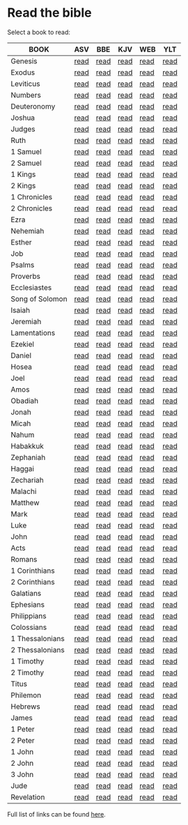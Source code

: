 # Read the bible

Select a book to read:

| BOOK | ASV| BBE| KJV| WEB| YLT |
|---|---|---|---|---|---|
| Genesis  | [read](txt/ASV/1%20Genesis%20-%20American%20Standard-ASV1901%20(ASV).txt) | [read](txt/BBE/1%20Genesis%20-%20Bible%20in%20Basic%20English%20(BBE).txt) | [read](txt/KJV/1%20Genesis%20-%20King%20James%20Version%20(KJV).txt) | [read](txt/WEB/1%20Genesis%20-%20World%20English%20Bible%20(WEB).txt) | [read](txt/YLT/1%20Genesis%20-%20Young's%20Literal%20Translation%20(YLT).txt)
| Exodus  | [read](txt/ASV/2%20Exodus%20-%20American%20Standard-ASV1901%20(ASV).txt) | [read](txt/BBE/2%20Exodus%20-%20Bible%20in%20Basic%20English%20(BBE).txt) | [read](txt/KJV/2%20Exodus%20-%20King%20James%20Version%20(KJV).txt) | [read](txt/WEB/2%20Exodus%20-%20World%20English%20Bible%20(WEB).txt) | [read](txt/YLT/2%20Exodus%20-%20Young's%20Literal%20Translation%20(YLT).txt)
| Leviticus  | [read](txt/ASV/3%20Leviticus%20-%20American%20Standard-ASV1901%20(ASV).txt) | [read](txt/BBE/3%20Leviticus%20-%20Bible%20in%20Basic%20English%20(BBE).txt) | [read](txt/KJV/3%20Leviticus%20-%20King%20James%20Version%20(KJV).txt) | [read](txt/WEB/3%20Leviticus%20-%20World%20English%20Bible%20(WEB).txt) | [read](txt/YLT/3%20Leviticus%20-%20Young's%20Literal%20Translation%20(YLT).txt)
| Numbers  | [read](txt/ASV/4%20Numbers%20-%20American%20Standard-ASV1901%20(ASV).txt) | [read](txt/BBE/4%20Numbers%20-%20Bible%20in%20Basic%20English%20(BBE).txt) | [read](txt/KJV/4%20Numbers%20-%20King%20James%20Version%20(KJV).txt) | [read](txt/WEB/4%20Numbers%20-%20World%20English%20Bible%20(WEB).txt) | [read](txt/YLT/4%20Numbers%20-%20Young's%20Literal%20Translation%20(YLT).txt)
| Deuteronomy  | [read](txt/ASV/5%20Deuteronomy%20-%20American%20Standard-ASV1901%20(ASV).txt) | [read](txt/BBE/5%20Deuteronomy%20-%20Bible%20in%20Basic%20English%20(BBE).txt) | [read](txt/KJV/5%20Deuteronomy%20-%20King%20James%20Version%20(KJV).txt) | [read](txt/WEB/5%20Deuteronomy%20-%20World%20English%20Bible%20(WEB).txt) | [read](txt/YLT/5%20Deuteronomy%20-%20Young's%20Literal%20Translation%20(YLT).txt)
| Joshua  | [read](txt/ASV/6%20Joshua%20-%20American%20Standard-ASV1901%20(ASV).txt) | [read](txt/BBE/6%20Joshua%20-%20Bible%20in%20Basic%20English%20(BBE).txt) | [read](txt/KJV/6%20Joshua%20-%20King%20James%20Version%20(KJV).txt) | [read](txt/WEB/6%20Joshua%20-%20World%20English%20Bible%20(WEB).txt) | [read](txt/YLT/6%20Joshua%20-%20Young's%20Literal%20Translation%20(YLT).txt)
| Judges  | [read](txt/ASV/7%20Judges%20-%20American%20Standard-ASV1901%20(ASV).txt) | [read](txt/BBE/7%20Judges%20-%20Bible%20in%20Basic%20English%20(BBE).txt) | [read](txt/KJV/7%20Judges%20-%20King%20James%20Version%20(KJV).txt) | [read](txt/WEB/7%20Judges%20-%20World%20English%20Bible%20(WEB).txt) | [read](txt/YLT/7%20Judges%20-%20Young's%20Literal%20Translation%20(YLT).txt)
| Ruth  | [read](txt/ASV/8%20Ruth%20-%20American%20Standard-ASV1901%20(ASV).txt) | [read](txt/BBE/8%20Ruth%20-%20Bible%20in%20Basic%20English%20(BBE).txt) | [read](txt/KJV/8%20Ruth%20-%20King%20James%20Version%20(KJV).txt) | [read](txt/WEB/8%20Ruth%20-%20World%20English%20Bible%20(WEB).txt) | [read](txt/YLT/8%20Ruth%20-%20Young's%20Literal%20Translation%20(YLT).txt)
| 1 Samuel  | [read](txt/ASV/9%201%20Samuel%20-%20American%20Standard-ASV1901%20(ASV).txt) | [read](txt/BBE/9%201%20Samuel%20-%20Bible%20in%20Basic%20English%20(BBE).txt) | [read](txt/KJV/9%201%20Samuel%20-%20King%20James%20Version%20(KJV).txt) | [read](txt/WEB/9%201%20Samuel%20-%20World%20English%20Bible%20(WEB).txt) | [read](txt/YLT/9%201%20Samuel%20-%20Young's%20Literal%20Translation%20(YLT).txt)
| 2 Samuel  | [read](txt/ASV/10%202%20Samuel%20-%20American%20Standard-ASV1901%20(ASV).txt) | [read](txt/BBE/10%202%20Samuel%20-%20Bible%20in%20Basic%20English%20(BBE).txt) | [read](txt/KJV/10%202%20Samuel%20-%20King%20James%20Version%20(KJV).txt) | [read](txt/WEB/10%202%20Samuel%20-%20World%20English%20Bible%20(WEB).txt) | [read](txt/YLT/10%202%20Samuel%20-%20Young's%20Literal%20Translation%20(YLT).txt)
| 1 Kings  | [read](txt/ASV/11%201%20Kings%20-%20American%20Standard-ASV1901%20(ASV).txt) | [read](txt/BBE/11%201%20Kings%20-%20Bible%20in%20Basic%20English%20(BBE).txt) | [read](txt/KJV/11%201%20Kings%20-%20King%20James%20Version%20(KJV).txt) | [read](txt/WEB/11%201%20Kings%20-%20World%20English%20Bible%20(WEB).txt) | [read](txt/YLT/11%201%20Kings%20-%20Young's%20Literal%20Translation%20(YLT).txt)
| 2 Kings  | [read](txt/ASV/12%202%20Kings%20-%20American%20Standard-ASV1901%20(ASV).txt) | [read](txt/BBE/12%202%20Kings%20-%20Bible%20in%20Basic%20English%20(BBE).txt) | [read](txt/KJV/12%202%20Kings%20-%20King%20James%20Version%20(KJV).txt) | [read](txt/WEB/12%202%20Kings%20-%20World%20English%20Bible%20(WEB).txt) | [read](txt/YLT/12%202%20Kings%20-%20Young's%20Literal%20Translation%20(YLT).txt)
| 1 Chronicles  | [read](txt/ASV/13%201%20Chronicles%20-%20American%20Standard-ASV1901%20(ASV).txt) | [read](txt/BBE/13%201%20Chronicles%20-%20Bible%20in%20Basic%20English%20(BBE).txt) | [read](txt/KJV/13%201%20Chronicles%20-%20King%20James%20Version%20(KJV).txt) | [read](txt/WEB/13%201%20Chronicles%20-%20World%20English%20Bible%20(WEB).txt) | [read](txt/YLT/13%201%20Chronicles%20-%20Young's%20Literal%20Translation%20(YLT).txt)
| 2 Chronicles  | [read](txt/ASV/14%202%20Chronicles%20-%20American%20Standard-ASV1901%20(ASV).txt) | [read](txt/BBE/14%202%20Chronicles%20-%20Bible%20in%20Basic%20English%20(BBE).txt) | [read](txt/KJV/14%202%20Chronicles%20-%20King%20James%20Version%20(KJV).txt) | [read](txt/WEB/14%202%20Chronicles%20-%20World%20English%20Bible%20(WEB).txt) | [read](txt/YLT/14%202%20Chronicles%20-%20Young's%20Literal%20Translation%20(YLT).txt)
| Ezra  | [read](txt/ASV/15%20Ezra%20-%20American%20Standard-ASV1901%20(ASV).txt) | [read](txt/BBE/15%20Ezra%20-%20Bible%20in%20Basic%20English%20(BBE).txt) | [read](txt/KJV/15%20Ezra%20-%20King%20James%20Version%20(KJV).txt) | [read](txt/WEB/15%20Ezra%20-%20World%20English%20Bible%20(WEB).txt) | [read](txt/YLT/15%20Ezra%20-%20Young's%20Literal%20Translation%20(YLT).txt)
| Nehemiah  | [read](txt/ASV/16%20Nehemiah%20-%20American%20Standard-ASV1901%20(ASV).txt) | [read](txt/BBE/16%20Nehemiah%20-%20Bible%20in%20Basic%20English%20(BBE).txt) | [read](txt/KJV/16%20Nehemiah%20-%20King%20James%20Version%20(KJV).txt) | [read](txt/WEB/16%20Nehemiah%20-%20World%20English%20Bible%20(WEB).txt) | [read](txt/YLT/16%20Nehemiah%20-%20Young's%20Literal%20Translation%20(YLT).txt)
| Esther  | [read](txt/ASV/17%20Esther%20-%20American%20Standard-ASV1901%20(ASV).txt) | [read](txt/BBE/17%20Esther%20-%20Bible%20in%20Basic%20English%20(BBE).txt) | [read](txt/KJV/17%20Esther%20-%20King%20James%20Version%20(KJV).txt) | [read](txt/WEB/17%20Esther%20-%20World%20English%20Bible%20(WEB).txt) | [read](txt/YLT/17%20Esther%20-%20Young's%20Literal%20Translation%20(YLT).txt)
| Job  | [read](txt/ASV/18%20Job%20-%20American%20Standard-ASV1901%20(ASV).txt) | [read](txt/BBE/18%20Job%20-%20Bible%20in%20Basic%20English%20(BBE).txt) | [read](txt/KJV/18%20Job%20-%20King%20James%20Version%20(KJV).txt) | [read](txt/WEB/18%20Job%20-%20World%20English%20Bible%20(WEB).txt) | [read](txt/YLT/18%20Job%20-%20Young's%20Literal%20Translation%20(YLT).txt)
| Psalms  | [read](txt/ASV/19%20Psalms%20-%20American%20Standard-ASV1901%20(ASV).txt) | [read](txt/BBE/19%20Psalms%20-%20Bible%20in%20Basic%20English%20(BBE).txt) | [read](txt/KJV/19%20Psalms%20-%20King%20James%20Version%20(KJV).txt) | [read](txt/WEB/19%20Psalms%20-%20World%20English%20Bible%20(WEB).txt) | [read](txt/YLT/19%20Psalms%20-%20Young's%20Literal%20Translation%20(YLT).txt)
| Proverbs  | [read](txt/ASV/20%20Proverbs%20-%20American%20Standard-ASV1901%20(ASV).txt) | [read](txt/BBE/20%20Proverbs%20-%20Bible%20in%20Basic%20English%20(BBE).txt) | [read](txt/KJV/20%20Proverbs%20-%20King%20James%20Version%20(KJV).txt) | [read](txt/WEB/20%20Proverbs%20-%20World%20English%20Bible%20(WEB).txt) | [read](txt/YLT/20%20Proverbs%20-%20Young's%20Literal%20Translation%20(YLT).txt)
| Ecclesiastes  | [read](txt/ASV/21%20Ecclesiastes%20-%20American%20Standard-ASV1901%20(ASV).txt) | [read](txt/BBE/21%20Ecclesiastes%20-%20Bible%20in%20Basic%20English%20(BBE).txt) | [read](txt/KJV/21%20Ecclesiastes%20-%20King%20James%20Version%20(KJV).txt) | [read](txt/WEB/21%20Ecclesiastes%20-%20World%20English%20Bible%20(WEB).txt) | [read](txt/YLT/21%20Ecclesiastes%20-%20Young's%20Literal%20Translation%20(YLT).txt)
| Song of Solomon  | [read](txt/ASV/22%20Song%20of%20Solomon%20-%20American%20Standard-ASV1901%20(ASV).txt) | [read](txt/BBE/22%20Song%20of%20Solomon%20-%20Bible%20in%20Basic%20English%20(BBE).txt) | [read](txt/KJV/22%20Song%20of%20Solomon%20-%20King%20James%20Version%20(KJV).txt) | [read](txt/WEB/22%20Song%20of%20Solomon%20-%20World%20English%20Bible%20(WEB).txt) | [read](txt/YLT/22%20Song%20of%20Solomon%20-%20Young's%20Literal%20Translation%20(YLT).txt)
| Isaiah  | [read](txt/ASV/23%20Isaiah%20-%20American%20Standard-ASV1901%20(ASV).txt) | [read](txt/BBE/23%20Isaiah%20-%20Bible%20in%20Basic%20English%20(BBE).txt) | [read](txt/KJV/23%20Isaiah%20-%20King%20James%20Version%20(KJV).txt) | [read](txt/WEB/23%20Isaiah%20-%20World%20English%20Bible%20(WEB).txt) | [read](txt/YLT/23%20Isaiah%20-%20Young's%20Literal%20Translation%20(YLT).txt)
| Jeremiah  | [read](txt/ASV/24%20Jeremiah%20-%20American%20Standard-ASV1901%20(ASV).txt) | [read](txt/BBE/24%20Jeremiah%20-%20Bible%20in%20Basic%20English%20(BBE).txt) | [read](txt/KJV/24%20Jeremiah%20-%20King%20James%20Version%20(KJV).txt) | [read](txt/WEB/24%20Jeremiah%20-%20World%20English%20Bible%20(WEB).txt) | [read](txt/YLT/24%20Jeremiah%20-%20Young's%20Literal%20Translation%20(YLT).txt)
| Lamentations  | [read](txt/ASV/25%20Lamentations%20-%20American%20Standard-ASV1901%20(ASV).txt) | [read](txt/BBE/25%20Lamentations%20-%20Bible%20in%20Basic%20English%20(BBE).txt) | [read](txt/KJV/25%20Lamentations%20-%20King%20James%20Version%20(KJV).txt) | [read](txt/WEB/25%20Lamentations%20-%20World%20English%20Bible%20(WEB).txt) | [read](txt/YLT/25%20Lamentations%20-%20Young's%20Literal%20Translation%20(YLT).txt)
| Ezekiel  | [read](txt/ASV/26%20Ezekiel%20-%20American%20Standard-ASV1901%20(ASV).txt) | [read](txt/BBE/26%20Ezekiel%20-%20Bible%20in%20Basic%20English%20(BBE).txt) | [read](txt/KJV/26%20Ezekiel%20-%20King%20James%20Version%20(KJV).txt) | [read](txt/WEB/26%20Ezekiel%20-%20World%20English%20Bible%20(WEB).txt) | [read](txt/YLT/26%20Ezekiel%20-%20Young's%20Literal%20Translation%20(YLT).txt)
| Daniel  | [read](txt/ASV/27%20Daniel%20-%20American%20Standard-ASV1901%20(ASV).txt) | [read](txt/BBE/27%20Daniel%20-%20Bible%20in%20Basic%20English%20(BBE).txt) | [read](txt/KJV/27%20Daniel%20-%20King%20James%20Version%20(KJV).txt) | [read](txt/WEB/27%20Daniel%20-%20World%20English%20Bible%20(WEB).txt) | [read](txt/YLT/27%20Daniel%20-%20Young's%20Literal%20Translation%20(YLT).txt)
| Hosea  | [read](txt/ASV/28%20Hosea%20-%20American%20Standard-ASV1901%20(ASV).txt) | [read](txt/BBE/28%20Hosea%20-%20Bible%20in%20Basic%20English%20(BBE).txt) | [read](txt/KJV/28%20Hosea%20-%20King%20James%20Version%20(KJV).txt) | [read](txt/WEB/28%20Hosea%20-%20World%20English%20Bible%20(WEB).txt) | [read](txt/YLT/28%20Hosea%20-%20Young's%20Literal%20Translation%20(YLT).txt)
| Joel  | [read](txt/ASV/29%20Joel%20-%20American%20Standard-ASV1901%20(ASV).txt) | [read](txt/BBE/29%20Joel%20-%20Bible%20in%20Basic%20English%20(BBE).txt) | [read](txt/KJV/29%20Joel%20-%20King%20James%20Version%20(KJV).txt) | [read](txt/WEB/29%20Joel%20-%20World%20English%20Bible%20(WEB).txt) | [read](txt/YLT/29%20Joel%20-%20Young's%20Literal%20Translation%20(YLT).txt)
| Amos  | [read](txt/ASV/30%20Amos%20-%20American%20Standard-ASV1901%20(ASV).txt) | [read](txt/BBE/30%20Amos%20-%20Bible%20in%20Basic%20English%20(BBE).txt) | [read](txt/KJV/30%20Amos%20-%20King%20James%20Version%20(KJV).txt) | [read](txt/WEB/30%20Amos%20-%20World%20English%20Bible%20(WEB).txt) | [read](txt/YLT/30%20Amos%20-%20Young's%20Literal%20Translation%20(YLT).txt)
| Obadiah  | [read](txt/ASV/31%20Obadiah%20-%20American%20Standard-ASV1901%20(ASV).txt) | [read](txt/BBE/31%20Obadiah%20-%20Bible%20in%20Basic%20English%20(BBE).txt) | [read](txt/KJV/31%20Obadiah%20-%20King%20James%20Version%20(KJV).txt) | [read](txt/WEB/31%20Obadiah%20-%20World%20English%20Bible%20(WEB).txt) | [read](txt/YLT/31%20Obadiah%20-%20Young's%20Literal%20Translation%20(YLT).txt)
| Jonah  | [read](txt/ASV/32%20Jonah%20-%20American%20Standard-ASV1901%20(ASV).txt) | [read](txt/BBE/32%20Jonah%20-%20Bible%20in%20Basic%20English%20(BBE).txt) | [read](txt/KJV/32%20Jonah%20-%20King%20James%20Version%20(KJV).txt) | [read](txt/WEB/32%20Jonah%20-%20World%20English%20Bible%20(WEB).txt) | [read](txt/YLT/32%20Jonah%20-%20Young's%20Literal%20Translation%20(YLT).txt)
| Micah  | [read](txt/ASV/33%20Micah%20-%20American%20Standard-ASV1901%20(ASV).txt) | [read](txt/BBE/33%20Micah%20-%20Bible%20in%20Basic%20English%20(BBE).txt) | [read](txt/KJV/33%20Micah%20-%20King%20James%20Version%20(KJV).txt) | [read](txt/WEB/33%20Micah%20-%20World%20English%20Bible%20(WEB).txt) | [read](txt/YLT/33%20Micah%20-%20Young's%20Literal%20Translation%20(YLT).txt)
| Nahum  | [read](txt/ASV/34%20Nahum%20-%20American%20Standard-ASV1901%20(ASV).txt) | [read](txt/BBE/34%20Nahum%20-%20Bible%20in%20Basic%20English%20(BBE).txt) | [read](txt/KJV/34%20Nahum%20-%20King%20James%20Version%20(KJV).txt) | [read](txt/WEB/34%20Nahum%20-%20World%20English%20Bible%20(WEB).txt) | [read](txt/YLT/34%20Nahum%20-%20Young's%20Literal%20Translation%20(YLT).txt)
| Habakkuk  | [read](txt/ASV/35%20Habakkuk%20-%20American%20Standard-ASV1901%20(ASV).txt) | [read](txt/BBE/35%20Habakkuk%20-%20Bible%20in%20Basic%20English%20(BBE).txt) | [read](txt/KJV/35%20Habakkuk%20-%20King%20James%20Version%20(KJV).txt) | [read](txt/WEB/35%20Habakkuk%20-%20World%20English%20Bible%20(WEB).txt) | [read](txt/YLT/35%20Habakkuk%20-%20Young's%20Literal%20Translation%20(YLT).txt)
| Zephaniah  | [read](txt/ASV/36%20Zephaniah%20-%20American%20Standard-ASV1901%20(ASV).txt) | [read](txt/BBE/36%20Zephaniah%20-%20Bible%20in%20Basic%20English%20(BBE).txt) | [read](txt/KJV/36%20Zephaniah%20-%20King%20James%20Version%20(KJV).txt) | [read](txt/WEB/36%20Zephaniah%20-%20World%20English%20Bible%20(WEB).txt) | [read](txt/YLT/36%20Zephaniah%20-%20Young's%20Literal%20Translation%20(YLT).txt)
| Haggai  | [read](txt/ASV/37%20Haggai%20-%20American%20Standard-ASV1901%20(ASV).txt) | [read](txt/BBE/37%20Haggai%20-%20Bible%20in%20Basic%20English%20(BBE).txt) | [read](txt/KJV/37%20Haggai%20-%20King%20James%20Version%20(KJV).txt) | [read](txt/WEB/37%20Haggai%20-%20World%20English%20Bible%20(WEB).txt) | [read](txt/YLT/37%20Haggai%20-%20Young's%20Literal%20Translation%20(YLT).txt)
| Zechariah  | [read](txt/ASV/38%20Zechariah%20-%20American%20Standard-ASV1901%20(ASV).txt) | [read](txt/BBE/38%20Zechariah%20-%20Bible%20in%20Basic%20English%20(BBE).txt) | [read](txt/KJV/38%20Zechariah%20-%20King%20James%20Version%20(KJV).txt) | [read](txt/WEB/38%20Zechariah%20-%20World%20English%20Bible%20(WEB).txt) | [read](txt/YLT/38%20Zechariah%20-%20Young's%20Literal%20Translation%20(YLT).txt)
| Malachi  | [read](txt/ASV/39%20Malachi%20-%20American%20Standard-ASV1901%20(ASV).txt) | [read](txt/BBE/39%20Malachi%20-%20Bible%20in%20Basic%20English%20(BBE).txt) | [read](txt/KJV/39%20Malachi%20-%20King%20James%20Version%20(KJV).txt) | [read](txt/WEB/39%20Malachi%20-%20World%20English%20Bible%20(WEB).txt) | [read](txt/YLT/39%20Malachi%20-%20Young's%20Literal%20Translation%20(YLT).txt)
| Matthew  | [read](txt/ASV/40%20Matthew%20-%20American%20Standard-ASV1901%20(ASV).txt) | [read](txt/BBE/40%20Matthew%20-%20Bible%20in%20Basic%20English%20(BBE).txt) | [read](txt/KJV/40%20Matthew%20-%20King%20James%20Version%20(KJV).txt) | [read](txt/WEB/40%20Matthew%20-%20World%20English%20Bible%20(WEB).txt) | [read](txt/YLT/40%20Matthew%20-%20Young's%20Literal%20Translation%20(YLT).txt)
| Mark  | [read](txt/ASV/41%20Mark%20-%20American%20Standard-ASV1901%20(ASV).txt) | [read](txt/BBE/41%20Mark%20-%20Bible%20in%20Basic%20English%20(BBE).txt) | [read](txt/KJV/41%20Mark%20-%20King%20James%20Version%20(KJV).txt) | [read](txt/WEB/41%20Mark%20-%20World%20English%20Bible%20(WEB).txt) | [read](txt/YLT/41%20Mark%20-%20Young's%20Literal%20Translation%20(YLT).txt)
| Luke  | [read](txt/ASV/42%20Luke%20-%20American%20Standard-ASV1901%20(ASV).txt) | [read](txt/BBE/42%20Luke%20-%20Bible%20in%20Basic%20English%20(BBE).txt) | [read](txt/KJV/42%20Luke%20-%20King%20James%20Version%20(KJV).txt) | [read](txt/WEB/42%20Luke%20-%20World%20English%20Bible%20(WEB).txt) | [read](txt/YLT/42%20Luke%20-%20Young's%20Literal%20Translation%20(YLT).txt)
| John  | [read](txt/ASV/43%20John%20-%20American%20Standard-ASV1901%20(ASV).txt) | [read](txt/BBE/43%20John%20-%20Bible%20in%20Basic%20English%20(BBE).txt) | [read](txt/KJV/43%20John%20-%20King%20James%20Version%20(KJV).txt) | [read](txt/WEB/43%20John%20-%20World%20English%20Bible%20(WEB).txt) | [read](txt/YLT/43%20John%20-%20Young's%20Literal%20Translation%20(YLT).txt)
| Acts  | [read](txt/ASV/44%20Acts%20-%20American%20Standard-ASV1901%20(ASV).txt) | [read](txt/BBE/44%20Acts%20-%20Bible%20in%20Basic%20English%20(BBE).txt) | [read](txt/KJV/44%20Acts%20-%20King%20James%20Version%20(KJV).txt) | [read](txt/WEB/44%20Acts%20-%20World%20English%20Bible%20(WEB).txt) | [read](txt/YLT/44%20Acts%20-%20Young's%20Literal%20Translation%20(YLT).txt)
| Romans  | [read](txt/ASV/45%20Romans%20-%20American%20Standard-ASV1901%20(ASV).txt) | [read](txt/BBE/45%20Romans%20-%20Bible%20in%20Basic%20English%20(BBE).txt) | [read](txt/KJV/45%20Romans%20-%20King%20James%20Version%20(KJV).txt) | [read](txt/WEB/45%20Romans%20-%20World%20English%20Bible%20(WEB).txt) | [read](txt/YLT/45%20Romans%20-%20Young's%20Literal%20Translation%20(YLT).txt)
| 1 Corinthians  | [read](txt/ASV/46%201%20Corinthians%20-%20American%20Standard-ASV1901%20(ASV).txt) | [read](txt/BBE/46%201%20Corinthians%20-%20Bible%20in%20Basic%20English%20(BBE).txt) | [read](txt/KJV/46%201%20Corinthians%20-%20King%20James%20Version%20(KJV).txt) | [read](txt/WEB/46%201%20Corinthians%20-%20World%20English%20Bible%20(WEB).txt) | [read](txt/YLT/46%201%20Corinthians%20-%20Young's%20Literal%20Translation%20(YLT).txt)
| 2 Corinthians  | [read](txt/ASV/47%202%20Corinthians%20-%20American%20Standard-ASV1901%20(ASV).txt) | [read](txt/BBE/47%202%20Corinthians%20-%20Bible%20in%20Basic%20English%20(BBE).txt) | [read](txt/KJV/47%202%20Corinthians%20-%20King%20James%20Version%20(KJV).txt) | [read](txt/WEB/47%202%20Corinthians%20-%20World%20English%20Bible%20(WEB).txt) | [read](txt/YLT/47%202%20Corinthians%20-%20Young's%20Literal%20Translation%20(YLT).txt)
| Galatians  | [read](txt/ASV/48%20Galatians%20-%20American%20Standard-ASV1901%20(ASV).txt) | [read](txt/BBE/48%20Galatians%20-%20Bible%20in%20Basic%20English%20(BBE).txt) | [read](txt/KJV/48%20Galatians%20-%20King%20James%20Version%20(KJV).txt) | [read](txt/WEB/48%20Galatians%20-%20World%20English%20Bible%20(WEB).txt) | [read](txt/YLT/48%20Galatians%20-%20Young's%20Literal%20Translation%20(YLT).txt)
| Ephesians  | [read](txt/ASV/49%20Ephesians%20-%20American%20Standard-ASV1901%20(ASV).txt) | [read](txt/BBE/49%20Ephesians%20-%20Bible%20in%20Basic%20English%20(BBE).txt) | [read](txt/KJV/49%20Ephesians%20-%20King%20James%20Version%20(KJV).txt) | [read](txt/WEB/49%20Ephesians%20-%20World%20English%20Bible%20(WEB).txt) | [read](txt/YLT/49%20Ephesians%20-%20Young's%20Literal%20Translation%20(YLT).txt)
| Philippians  | [read](txt/ASV/50%20Philippians%20-%20American%20Standard-ASV1901%20(ASV).txt) | [read](txt/BBE/50%20Philippians%20-%20Bible%20in%20Basic%20English%20(BBE).txt) | [read](txt/KJV/50%20Philippians%20-%20King%20James%20Version%20(KJV).txt) | [read](txt/WEB/50%20Philippians%20-%20World%20English%20Bible%20(WEB).txt) | [read](txt/YLT/50%20Philippians%20-%20Young's%20Literal%20Translation%20(YLT).txt)
| Colossians  | [read](txt/ASV/51%20Colossians%20-%20American%20Standard-ASV1901%20(ASV).txt) | [read](txt/BBE/51%20Colossians%20-%20Bible%20in%20Basic%20English%20(BBE).txt) | [read](txt/KJV/51%20Colossians%20-%20King%20James%20Version%20(KJV).txt) | [read](txt/WEB/51%20Colossians%20-%20World%20English%20Bible%20(WEB).txt) | [read](txt/YLT/51%20Colossians%20-%20Young's%20Literal%20Translation%20(YLT).txt)
| 1 Thessalonians  | [read](txt/ASV/52%201%20Thessalonians%20-%20American%20Standard-ASV1901%20(ASV).txt) | [read](txt/BBE/52%201%20Thessalonians%20-%20Bible%20in%20Basic%20English%20(BBE).txt) | [read](txt/KJV/52%201%20Thessalonians%20-%20King%20James%20Version%20(KJV).txt) | [read](txt/WEB/52%201%20Thessalonians%20-%20World%20English%20Bible%20(WEB).txt) | [read](txt/YLT/52%201%20Thessalonians%20-%20Young's%20Literal%20Translation%20(YLT).txt)
| 2 Thessalonians  | [read](txt/ASV/53%202%20Thessalonians%20-%20American%20Standard-ASV1901%20(ASV).txt) | [read](txt/BBE/53%202%20Thessalonians%20-%20Bible%20in%20Basic%20English%20(BBE).txt) | [read](txt/KJV/53%202%20Thessalonians%20-%20King%20James%20Version%20(KJV).txt) | [read](txt/WEB/53%202%20Thessalonians%20-%20World%20English%20Bible%20(WEB).txt) | [read](txt/YLT/53%202%20Thessalonians%20-%20Young's%20Literal%20Translation%20(YLT).txt)
| 1 Timothy  | [read](txt/ASV/54%201%20Timothy%20-%20American%20Standard-ASV1901%20(ASV).txt) | [read](txt/BBE/54%201%20Timothy%20-%20Bible%20in%20Basic%20English%20(BBE).txt) | [read](txt/KJV/54%201%20Timothy%20-%20King%20James%20Version%20(KJV).txt) | [read](txt/WEB/54%201%20Timothy%20-%20World%20English%20Bible%20(WEB).txt) | [read](txt/YLT/54%201%20Timothy%20-%20Young's%20Literal%20Translation%20(YLT).txt)
| 2 Timothy  | [read](txt/ASV/55%202%20Timothy%20-%20American%20Standard-ASV1901%20(ASV).txt) | [read](txt/BBE/55%202%20Timothy%20-%20Bible%20in%20Basic%20English%20(BBE).txt) | [read](txt/KJV/55%202%20Timothy%20-%20King%20James%20Version%20(KJV).txt) | [read](txt/WEB/55%202%20Timothy%20-%20World%20English%20Bible%20(WEB).txt) | [read](txt/YLT/55%202%20Timothy%20-%20Young's%20Literal%20Translation%20(YLT).txt)
| Titus  | [read](txt/ASV/56%20Titus%20-%20American%20Standard-ASV1901%20(ASV).txt) | [read](txt/BBE/56%20Titus%20-%20Bible%20in%20Basic%20English%20(BBE).txt) | [read](txt/KJV/56%20Titus%20-%20King%20James%20Version%20(KJV).txt) | [read](txt/WEB/56%20Titus%20-%20World%20English%20Bible%20(WEB).txt) | [read](txt/YLT/56%20Titus%20-%20Young's%20Literal%20Translation%20(YLT).txt)
| Philemon  | [read](txt/ASV/57%20Philemon%20-%20American%20Standard-ASV1901%20(ASV).txt) | [read](txt/BBE/57%20Philemon%20-%20Bible%20in%20Basic%20English%20(BBE).txt) | [read](txt/KJV/57%20Philemon%20-%20King%20James%20Version%20(KJV).txt) | [read](txt/WEB/57%20Philemon%20-%20World%20English%20Bible%20(WEB).txt) | [read](txt/YLT/57%20Philemon%20-%20Young's%20Literal%20Translation%20(YLT).txt)
| Hebrews  | [read](txt/ASV/58%20Hebrews%20-%20American%20Standard-ASV1901%20(ASV).txt) | [read](txt/BBE/58%20Hebrews%20-%20Bible%20in%20Basic%20English%20(BBE).txt) | [read](txt/KJV/58%20Hebrews%20-%20King%20James%20Version%20(KJV).txt) | [read](txt/WEB/58%20Hebrews%20-%20World%20English%20Bible%20(WEB).txt) | [read](txt/YLT/58%20Hebrews%20-%20Young's%20Literal%20Translation%20(YLT).txt)
| James  | [read](txt/ASV/59%20James%20-%20American%20Standard-ASV1901%20(ASV).txt) | [read](txt/BBE/59%20James%20-%20Bible%20in%20Basic%20English%20(BBE).txt) | [read](txt/KJV/59%20James%20-%20King%20James%20Version%20(KJV).txt) | [read](txt/WEB/59%20James%20-%20World%20English%20Bible%20(WEB).txt) | [read](txt/YLT/59%20James%20-%20Young's%20Literal%20Translation%20(YLT).txt)
| 1 Peter  | [read](txt/ASV/60%201%20Peter%20-%20American%20Standard-ASV1901%20(ASV).txt) | [read](txt/BBE/60%201%20Peter%20-%20Bible%20in%20Basic%20English%20(BBE).txt) | [read](txt/KJV/60%201%20Peter%20-%20King%20James%20Version%20(KJV).txt) | [read](txt/WEB/60%201%20Peter%20-%20World%20English%20Bible%20(WEB).txt) | [read](txt/YLT/60%201%20Peter%20-%20Young's%20Literal%20Translation%20(YLT).txt)
| 2 Peter  | [read](txt/ASV/61%202%20Peter%20-%20American%20Standard-ASV1901%20(ASV).txt) | [read](txt/BBE/61%202%20Peter%20-%20Bible%20in%20Basic%20English%20(BBE).txt) | [read](txt/KJV/61%202%20Peter%20-%20King%20James%20Version%20(KJV).txt) | [read](txt/WEB/61%202%20Peter%20-%20World%20English%20Bible%20(WEB).txt) | [read](txt/YLT/61%202%20Peter%20-%20Young's%20Literal%20Translation%20(YLT).txt)
| 1 John  | [read](txt/ASV/62%201%20John%20-%20American%20Standard-ASV1901%20(ASV).txt) | [read](txt/BBE/62%201%20John%20-%20Bible%20in%20Basic%20English%20(BBE).txt) | [read](txt/KJV/62%201%20John%20-%20King%20James%20Version%20(KJV).txt) | [read](txt/WEB/62%201%20John%20-%20World%20English%20Bible%20(WEB).txt) | [read](txt/YLT/62%201%20John%20-%20Young's%20Literal%20Translation%20(YLT).txt)
| 2 John  | [read](txt/ASV/63%202%20John%20-%20American%20Standard-ASV1901%20(ASV).txt) | [read](txt/BBE/63%202%20John%20-%20Bible%20in%20Basic%20English%20(BBE).txt) | [read](txt/KJV/63%202%20John%20-%20King%20James%20Version%20(KJV).txt) | [read](txt/WEB/63%202%20John%20-%20World%20English%20Bible%20(WEB).txt) | [read](txt/YLT/63%202%20John%20-%20Young's%20Literal%20Translation%20(YLT).txt)
| 3 John  | [read](txt/ASV/64%203%20John%20-%20American%20Standard-ASV1901%20(ASV).txt) | [read](txt/BBE/64%203%20John%20-%20Bible%20in%20Basic%20English%20(BBE).txt) | [read](txt/KJV/64%203%20John%20-%20King%20James%20Version%20(KJV).txt) | [read](txt/WEB/64%203%20John%20-%20World%20English%20Bible%20(WEB).txt) | [read](txt/YLT/64%203%20John%20-%20Young's%20Literal%20Translation%20(YLT).txt)
| Jude  | [read](txt/ASV/65%20Jude%20-%20American%20Standard-ASV1901%20(ASV).txt) | [read](txt/BBE/65%20Jude%20-%20Bible%20in%20Basic%20English%20(BBE).txt) | [read](txt/KJV/65%20Jude%20-%20King%20James%20Version%20(KJV).txt) | [read](txt/WEB/65%20Jude%20-%20World%20English%20Bible%20(WEB).txt) | [read](txt/YLT/65%20Jude%20-%20Young's%20Literal%20Translation%20(YLT).txt)
| Revelation  | [read](txt/ASV/66%20Revelation%20-%20American%20Standard-ASV1901%20(ASV).txt) | [read](txt/BBE/66%20Revelation%20-%20Bible%20in%20Basic%20English%20(BBE).txt) | [read](txt/KJV/66%20Revelation%20-%20King%20James%20Version%20(KJV).txt) | [read](txt/WEB/66%20Revelation%20-%20World%20English%20Bible%20(WEB).txt) | [read](txt/YLT/66%20Revelation%20-%20Young's%20Literal%20Translation%20(YLT).txt)

Full list of links can be found [here](links/links.txt).

